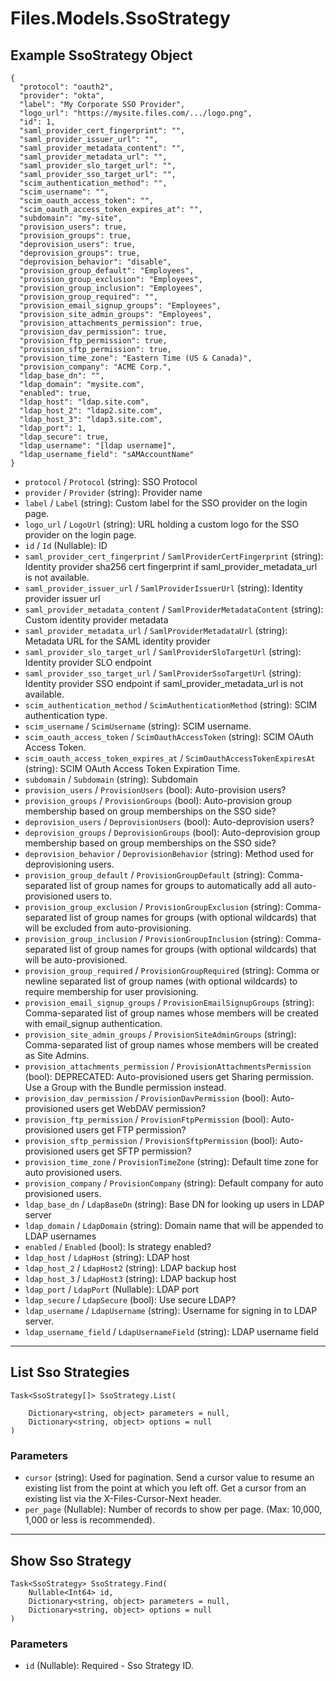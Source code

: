 # Files.Models.SsoStrategy

## Example SsoStrategy Object

```
{
  "protocol": "oauth2",
  "provider": "okta",
  "label": "My Corporate SSO Provider",
  "logo_url": "https://mysite.files.com/.../logo.png",
  "id": 1,
  "saml_provider_cert_fingerprint": "",
  "saml_provider_issuer_url": "",
  "saml_provider_metadata_content": "",
  "saml_provider_metadata_url": "",
  "saml_provider_slo_target_url": "",
  "saml_provider_sso_target_url": "",
  "scim_authentication_method": "",
  "scim_username": "",
  "scim_oauth_access_token": "",
  "scim_oauth_access_token_expires_at": "",
  "subdomain": "my-site",
  "provision_users": true,
  "provision_groups": true,
  "deprovision_users": true,
  "deprovision_groups": true,
  "deprovision_behavior": "disable",
  "provision_group_default": "Employees",
  "provision_group_exclusion": "Employees",
  "provision_group_inclusion": "Employees",
  "provision_group_required": "",
  "provision_email_signup_groups": "Employees",
  "provision_site_admin_groups": "Employees",
  "provision_attachments_permission": true,
  "provision_dav_permission": true,
  "provision_ftp_permission": true,
  "provision_sftp_permission": true,
  "provision_time_zone": "Eastern Time (US & Canada)",
  "provision_company": "ACME Corp.",
  "ldap_base_dn": "",
  "ldap_domain": "mysite.com",
  "enabled": true,
  "ldap_host": "ldap.site.com",
  "ldap_host_2": "ldap2.site.com",
  "ldap_host_3": "ldap3.site.com",
  "ldap_port": 1,
  "ldap_secure": true,
  "ldap_username": "[ldap username]",
  "ldap_username_field": "sAMAccountName"
}
```

* `protocol` / `Protocol`  (string): SSO Protocol
* `provider` / `Provider`  (string): Provider name
* `label` / `Label`  (string): Custom label for the SSO provider on the login page.
* `logo_url` / `LogoUrl`  (string): URL holding a custom logo for the SSO provider on the login page.
* `id` / `Id`  (Nullable<Int64>): ID
* `saml_provider_cert_fingerprint` / `SamlProviderCertFingerprint`  (string): Identity provider sha256 cert fingerprint if saml_provider_metadata_url is not available.
* `saml_provider_issuer_url` / `SamlProviderIssuerUrl`  (string): Identity provider issuer url
* `saml_provider_metadata_content` / `SamlProviderMetadataContent`  (string): Custom identity provider metadata
* `saml_provider_metadata_url` / `SamlProviderMetadataUrl`  (string): Metadata URL for the SAML identity provider
* `saml_provider_slo_target_url` / `SamlProviderSloTargetUrl`  (string): Identity provider SLO endpoint
* `saml_provider_sso_target_url` / `SamlProviderSsoTargetUrl`  (string): Identity provider SSO endpoint if saml_provider_metadata_url is not available.
* `scim_authentication_method` / `ScimAuthenticationMethod`  (string): SCIM authentication type.
* `scim_username` / `ScimUsername`  (string): SCIM username.
* `scim_oauth_access_token` / `ScimOauthAccessToken`  (string): SCIM OAuth Access Token.
* `scim_oauth_access_token_expires_at` / `ScimOauthAccessTokenExpiresAt`  (string): SCIM OAuth Access Token Expiration Time.
* `subdomain` / `Subdomain`  (string): Subdomain
* `provision_users` / `ProvisionUsers`  (bool): Auto-provision users?
* `provision_groups` / `ProvisionGroups`  (bool): Auto-provision group membership based on group memberships on the SSO side?
* `deprovision_users` / `DeprovisionUsers`  (bool): Auto-deprovision users?
* `deprovision_groups` / `DeprovisionGroups`  (bool): Auto-deprovision group membership based on group memberships on the SSO side?
* `deprovision_behavior` / `DeprovisionBehavior`  (string): Method used for deprovisioning users.
* `provision_group_default` / `ProvisionGroupDefault`  (string): Comma-separated list of group names for groups to automatically add all auto-provisioned users to.
* `provision_group_exclusion` / `ProvisionGroupExclusion`  (string): Comma-separated list of group names for groups (with optional wildcards) that will be excluded from auto-provisioning.
* `provision_group_inclusion` / `ProvisionGroupInclusion`  (string): Comma-separated list of group names for groups (with optional wildcards) that will be auto-provisioned.
* `provision_group_required` / `ProvisionGroupRequired`  (string): Comma or newline separated list of group names (with optional wildcards) to require membership for user provisioning.
* `provision_email_signup_groups` / `ProvisionEmailSignupGroups`  (string): Comma-separated list of group names whose members will be created with email_signup authentication.
* `provision_site_admin_groups` / `ProvisionSiteAdminGroups`  (string): Comma-separated list of group names whose members will be created as Site Admins.
* `provision_attachments_permission` / `ProvisionAttachmentsPermission`  (bool): DEPRECATED: Auto-provisioned users get Sharing permission. Use a Group with the Bundle permission instead.
* `provision_dav_permission` / `ProvisionDavPermission`  (bool): Auto-provisioned users get WebDAV permission?
* `provision_ftp_permission` / `ProvisionFtpPermission`  (bool): Auto-provisioned users get FTP permission?
* `provision_sftp_permission` / `ProvisionSftpPermission`  (bool): Auto-provisioned users get SFTP permission?
* `provision_time_zone` / `ProvisionTimeZone`  (string): Default time zone for auto provisioned users.
* `provision_company` / `ProvisionCompany`  (string): Default company for auto provisioned users.
* `ldap_base_dn` / `LdapBaseDn`  (string): Base DN for looking up users in LDAP server
* `ldap_domain` / `LdapDomain`  (string): Domain name that will be appended to LDAP usernames
* `enabled` / `Enabled`  (bool): Is strategy enabled?
* `ldap_host` / `LdapHost`  (string): LDAP host
* `ldap_host_2` / `LdapHost2`  (string): LDAP backup host
* `ldap_host_3` / `LdapHost3`  (string): LDAP backup host
* `ldap_port` / `LdapPort`  (Nullable<Int64>): LDAP port
* `ldap_secure` / `LdapSecure`  (bool): Use secure LDAP?
* `ldap_username` / `LdapUsername`  (string): Username for signing in to LDAP server.
* `ldap_username_field` / `LdapUsernameField`  (string): LDAP username field


---

## List Sso Strategies

```
Task<SsoStrategy[]> SsoStrategy.List(
    
    Dictionary<string, object> parameters = null,
    Dictionary<string, object> options = null
)
```

### Parameters

* `cursor` (string): Used for pagination.  Send a cursor value to resume an existing list from the point at which you left off.  Get a cursor from an existing list via the X-Files-Cursor-Next header.
* `per_page` (Nullable<Int64>): Number of records to show per page.  (Max: 10,000, 1,000 or less is recommended).


---

## Show Sso Strategy

```
Task<SsoStrategy> SsoStrategy.Find(
    Nullable<Int64> id, 
    Dictionary<string, object> parameters = null,
    Dictionary<string, object> options = null
)
```

### Parameters

* `id` (Nullable<Int64>): Required - Sso Strategy ID.
